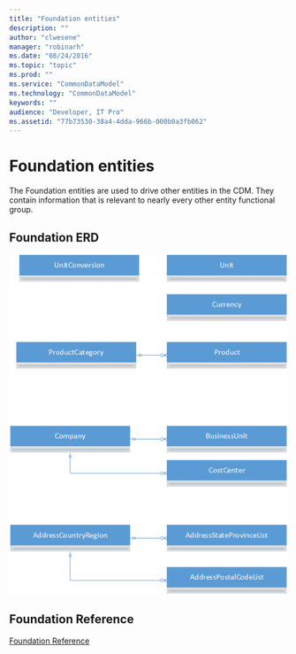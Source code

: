 ```yaml
---
title: "Foundation entities"
description: ""
author: "clwesene"
manager: "robinarh"
ms.date: "08/24/2016"
ms.topic: "topic"
ms.prod: ""
ms.service: "CommonDataModel"
ms.technology: "CommonDataModel"
keywords: ""
audience: "Developer, IT Pro"
ms.assetid: "77b73530-38a4-4dda-966b-000b0a3fb062"
---
```


# Foundation entities

The Foundation entities are used to drive other entities in the CDM. They contain information that is relevant to nearly every other entity functional group.

## Foundation ERD

![Foundation ERD](/entity-reference/media/foundation.png "Foundation ERD")

## Foundation Reference

[Foundation Reference](/entity-reference/entity-tables/foundation.md "Foundation Reference")
